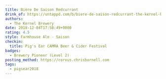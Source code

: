 ```yaml
---
title: Bière De Saison Redcurrant
drink_of: https://untappd.com/b/biere-de-saison-redcurrant-the-kernel-brewery/2931023
authors:
  - The Kernel Brewery
date: 2018-12-04T17:58:49+0000
rating: 4.5
style: Farmhouse Ale - Saison
checkin:
  title: Pig's Ear CAMRA Beer & Cider Festival
badges:
  - Brewery Pioneer (Level 2)
posting_method: https://corvus.chrisburnell.com
tags:
  - pigsear2018
---
```

